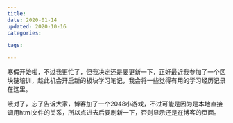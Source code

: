 ```yaml
---
title: 
date: 2020-01-14
updated: 2020-10-16
categories:

tags:

---
```



<p>寒假开始啦，不过我更忙了，但我决定还是要更新一下，正好最近我参加了一个区块链培训，趁此机会开启新的板块学习笔记，我会将一些觉得有用的学习经历记录在这里。</p>



<p>哦对了，忘了告诉大家，博客加了一个2048小游戏，不过可能是因为是本地直接调用html文件的关系，所以点进去后要刷新一下，否则显示还是在博客的页面。</p>
